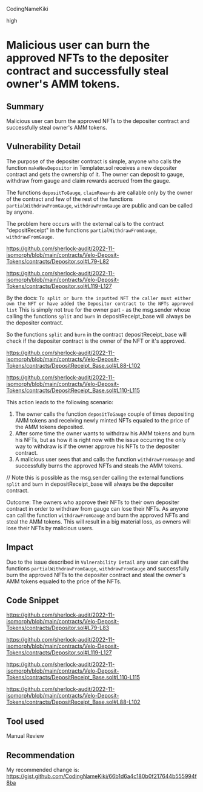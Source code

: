 CodingNameKiki

high

# Malicious user can burn the approved NFTs to the depositer contract and successfully steal owner's AMM tokens.

## Summary
Malicious user can burn the approved NFTs to the depositer contract and successfully steal owner's AMM tokens.

## Vulnerability Detail
The purpose of the depositer contract is simple, anyone who calls the function `makeNewDepositor` in Templater.sol receives a new depositer contract and gets the ownership of it. The owner can deposit to gauge, withdraw from gauge and claim rewards accrued from the gauge.

The functions `depositToGauge`, `claimRewards` are callable only by the owner of the contract and few of the rest of the functions 
`partialWithdrawFromGauge`, `withdrawFromGauge` are public and can be called by anyone.

The problem here occurs with the external calls to the contract "depositReceipt" in the functions `partialWithdrawFromGauge`, `withdrawFromGauge`.

https://github.com/sherlock-audit/2022-11-isomorph/blob/main/contracts/Velo-Deposit-Tokens/contracts/Depositor.sol#L79-L82

https://github.com/sherlock-audit/2022-11-isomorph/blob/main/contracts/Velo-Deposit-Tokens/contracts/Depositor.sol#L119-L127

By the docs:
`To split or burn the inputted NFT the caller must either own the NFT or have added the Depositor contract to the NFTs approved list` 
This is simply not true for the owner part - as the msg.sender whose calling the functions `split` and `burn` in depositReceipt_base  will always be the depositer contract.

So the functions `split` and `burn` in the contract depositReceipt_base will check if the depositer contract is the owner of the NFT or it's approved.

https://github.com/sherlock-audit/2022-11-isomorph/blob/main/contracts/Velo-Deposit-Tokens/contracts/DepositReceipt_Base.sol#L88-L102

https://github.com/sherlock-audit/2022-11-isomorph/blob/main/contracts/Velo-Deposit-Tokens/contracts/DepositReceipt_Base.sol#L110-L115

This action leads to the following scenario:
1. The owner calls the function `depositToGauge` couple of times depositing AMM tokens and receiving newly minted NFTs equaled to the price of the AMM tokens deposited.
2. After some time the owner wants to withdraw his AMM tokens and burn his NFTs, but as how it is right now with the issue occurring the only way to withdraw is if the owner approve his NFTs to the depositer contract.
3. A malicious user sees that and calls the function `withdrawFromGauge` and successfully burns the approved NFTs and steals the AMM tokens. 

// Note this is possible as the msg.sender calling the external functions `split` and `burn` in depositReceipt_base will always be the depositer contract.

Outcome:
The owners who approve their NFTs to their own depositer contract in order to withdraw from gauge can lose their NFTs.
As anyone can call the function `withdrawFromGauge` and burn the approved NFTs and steal the AMM tokens.
This will result in a big material loss, as owners will lose their NFTs by malicious users.

## Impact
Duo to the issue described in `Vulnerability Detail` any user can call the functions `partialWithdrawFromGauge`,
`withdrawFromGauge` and successfully burn the approved NFTs to the depositer contract and steal the owner's AMM tokens equaled to the price of the NFTs.

## Code Snippet

https://github.com/sherlock-audit/2022-11-isomorph/blob/main/contracts/Velo-Deposit-Tokens/contracts/Depositor.sol#L79-L83

https://github.com/sherlock-audit/2022-11-isomorph/blob/main/contracts/Velo-Deposit-Tokens/contracts/Depositor.sol#L119-L127

https://github.com/sherlock-audit/2022-11-isomorph/blob/main/contracts/Velo-Deposit-Tokens/contracts/DepositReceipt_Base.sol#L110-L115

https://github.com/sherlock-audit/2022-11-isomorph/blob/main/contracts/Velo-Deposit-Tokens/contracts/DepositReceipt_Base.sol#L88-L102

## Tool used

Manual Review

## Recommendation
My recommended change is: https://gist.github.com/CodingNameKiki/66b1d6a4c180b0f217644b555994f8ba
